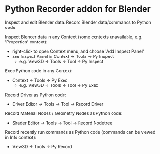 # Python Recorder addon for Blender
Inspect and edit Blender data. Record Blender data/commands to Python code.

Inspect Blender data in any Context (some contexts unavailable, e.g. 'Properties' context):
  - right-click to open Context menu, and choose 'Add Inspect Panel'
  - see Inspect Panel in Context -> Tools -> Py Inspect
    - e.g. View3D -> Tools -> Tool -> Py Inspect

Exec Python code in any Context:
  - Context -> Tools -> Py Exec
    - e.g. View3D -> Tools -> Tool -> Py Exec

Record Driver as Python code:
  - Driver Editor -> Tools -> Tool -> Record Driver

Record Material Nodes / Geometry Nodes as Python code:
  - Shader Editor -> Tools -> Tool -> Record Nodetree

Record recently run commands as Python code (commands can be viewed in Info context):
  - View3D -> Tools -> Py Record
